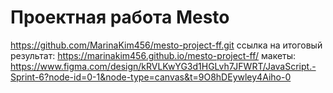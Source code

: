 # Проектная работа Mesto
https://github.com/MarinaKim456/mesto-project-ff.git
ссылка на итоговый результат: https://marinakim456.github.io/mesto-project-ff/
макеты: https://www.figma.com/design/kRVLKwYG3d1HGLvh7JFWRT/JavaScript.-Sprint-6?node-id=0-1&node-type=canvas&t=9O8hDEywley4Aiho-0
